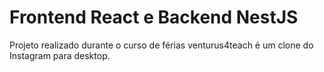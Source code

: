 # Frontend React e Backend NestJS

Projeto realizado durante o curso de férias venturus4teach é um clone do Instagram para desktop.
